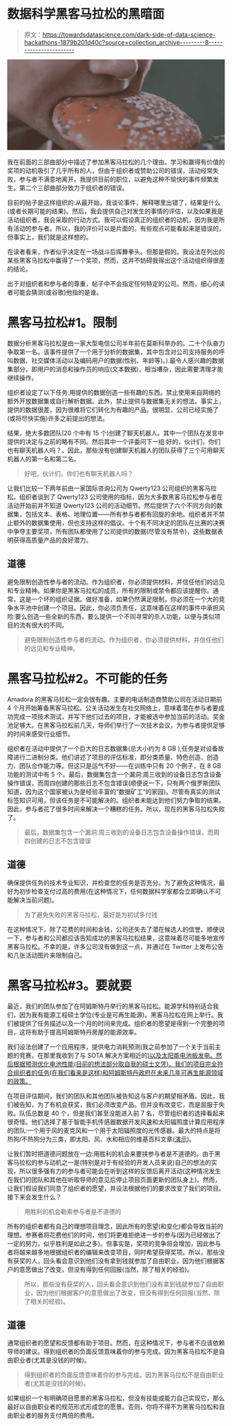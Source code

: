 # 数据科学黑客马拉松的黑暗面

> 原文：<https://towardsdatascience.com/dark-side-of-data-science-hackathons-1879b201d40c?source=collection_archive---------8----------------------->

![](img/cbea732b8e4e7f8e8cbb234947d10e59.png)

我在前面的三部曲部分中描述了参加黑客马拉松的几个理由。学习和赢得有价值的奖项的动机吸引了几乎所有的人，但由于组织者或赞助公司的错误，活动经常失败，参与者不满意地离开。我提供目前的职位，以避免这种不愉快的事件频繁发生。第二个三部曲部分致力于组织者的错误。

目前的帖子是这样组织的:从最开始，我谈论事件，解释哪里出错了，结果是什么(或者长期可能的结果)。然后，我会提供自己对发生的事情的评估，以及如果我是活动组织者，我会采取的行动方式。我可以假设真正的组织者的动机，因为我是所有活动的参与者。所以，我的评价可以是片面的。有些观点可能看起来是错误的，但事实上，我们就是这样想的。

在读者看来，作者似乎决定在一场战斗后挥舞拳头。但那是假的。我设法在列出的某些黑客马拉松中赢得了一个奖项，然而，这并不妨碍我得出这个活动组织得很差的结论。

出于对组织者和参与者的尊重，帖子中不会指定任何特定的公司。然而，细心的读者可能会猜测(或谷歌)他指的是谁。

# 黑客马拉松#1。限制

数据分析黑客马拉松是由一家大型电信公司半年前在莫斯科举办的。二十个队奋力争取第一名。该事件提供了一个用于分析的数据集，其中包含对公司支持服务的呼叫数据、社交媒体活动以及编码用户的数据(性别、年龄等)。).最令人感兴趣的数据集部分，即用户的消息和操作员的响应(文本数据)，相当嘈杂，因此需要清理才能继续操作。

组织者设定了以下任务:用提供的数据创造一些有趣的东西。禁止使用来自网络的额外开放数据集或自行解析数据。此外，禁止提供与数据集无关的想法。事实上，提供的数据很差，因为很难将它们转化为有趣的产品。很明显，公司已经实施了(或将尽快实施)许多之前提出的想法。

结果，绝大多数团队(20 个中有 15 个)创建了聊天机器人。其中一个团队在发言中提供的决定与之前的略有不同。然后其中一个评委问下一组:好的，伙计们，你们也有聊天机器人吗？。因此，那些没有创建聊天机器人的团队获得了三个可用聊天机器人的第一名和第二名。

> 好吧，伙计们，你们也有聊天机器人吗？

让我们比较一下两年前由一家国际咨询公司为 Qwerty123 公司组织的黑客马拉松。组织者谈到了 Qwerty123 公司使用的指标，因为大多数黑客马拉松参与者在活动开始前并不知道 Qwerty123 公司的活动细节。然后提供了六个不同方向的数据集，包括文本、表格、地理位置——所有参与者都有回旋的余地。组织者并不禁止额外的数据集使用，但也支持这样的倡议。十个有不同决定的团队在比赛的决赛中争夺主要奖项，所有团队都使用了公司提供的数据(尽管没有禁令)，这些数据表明获得高质量产品的良好潜力。

## 道德

避免限制创造性参与者的流动。作为组织者，你必须提供材料，并信任他们的远见和专业精神。如果你是黑客马拉松的成员，所有的限制或禁令都应该提醒你。通常，这是一个坏的组织证据。做好准备，如果仍然满足限制，你必须在一个大的竞争水平池中创建一个项目。因此，你必须负责任，这意味着在这样的事件中承担风险:要么创造一些全新的东西，要么提供一个不同寻常的杀人功能，以便与类似项目的流有很大的不同。

> 避免限制创造性参与者的流动。作为组织者，你必须提供材料，并信任他们的远见和专业精神。

# 黑客马拉松#2。不可能的任务

Amadora 的黑客马拉松一定会很有趣。主要的电话制造商赞助公司在活动日期前 4 个月开始筹备黑客马拉松。公关活动发生在社交网络上，意味着潜在参与者要成功完成一项技术测试，并写下他们过去的项目，才能被选中参加当前的活动。奖金池足够大。在黑客马拉松前几天，导师们举行了一次技术会议，为参与者提供足够的时间来感受行业细节。

组织者在活动中提供了一个巨大的日志数据集(总大小约为 8 GB ),任务是对设备故障进行二进制分类。他们讲述了项目的评估标准，即分类质量、特色创造、创造力、团队合作能力等。但这只是运气不好——在训练中只有 20 个例子，在 8 GB 功能的测试中有 5 个。最后，数据集包含一个漏洞:周三收到的设备日志包含设备操作错误，而周四创建的那些日志不包含错误(顺便说一下，只有两个俄罗斯团队知道，因为这个国家被认为是经验丰富的“数据矿工”的家园)。尽管有真实的测试标签知识可用，但该任务是不可能解决的。组织者未能达到他们努力争取的结果。因此，参与者花了很多时间来解决一个糟糕的任务。所以，现在的黑客马拉松失败了。

> 最后，数据集包含一个漏洞:周三收到的设备日志包含设备操作错误，而周四创建的日志不包含错误

## 道德

确保提供任务的技术专业知识，并检查您的任务是否充分。为了避免这种情况，最好为初步检查支付过高的费用(在这种情况下，任何数据科学家都会立即确认不可能解决当前问题)。

> 为了避免失败的黑客马拉松，最好是为初试多付钱

在这种情况下，除了花费的时间和金钱，公司还失去了潜在候选人的信誉。顺便说一下，参与者和公司都应该告知成功的黑客马拉松结果，这意味着尽可能多地宣传黑客马拉松。不幸的是，许多公司没有做到这一点，并通过在 Twitter 上发布公告和几张活动图片来限制自己。

# 黑客马拉松#3。要就要

最近，我们的团队参加了在阿姆斯特丹举行的黑客马拉松。能源学科特别适合我们，因为我有能源工程硕士学位(专业是可再生能源)。黑客马拉松在网上举行。我们被提供了任务描述以及一个月的时间来完成。组织者的愿望是得到一个完整的项目，这将有助于提高阿姆斯特丹房屋的能源效率。

我们设法创建了一个应用程序，提供电力消耗预测(我之前参加了一个关于当前主题的竞赛，在那里我收到了与 SOTA 解决方案相近的[)以及太阳能电池板发电。然后根据预测优化电池性能(目前的想法部分取自我的硕士文凭)。我们的项目完全符合组织者的任务(在我们看来是这样)和阿姆斯特丹政府在未来几年可再生能源领域的政策。](/cold-start-energy-predictions-d3971b1803e)

在项目评估期间，我们的团队和其他团队被告知这与客户的期望相矛盾。因此，我们被告知，为了有机会获奖，我们必须改变产品。但并没有改变它，而是屈服于失败。队伍总数是 40 个，但是我们甚至没能进入前 7 名，尽管组织者的选择看起来很奇怪。他们选择了基于智能手机传感器数据开发风速和太阳辐照度计算应用程序的团队:一个用于风的麦克风和一个用于太阳辐照度的光传感器。最大的特点是将热狗/不热狗分为三类，即太阳、风、水和相应的维基百科文章([演示](https://youtu.be/x8XMy0tZCUs))。

让我们暂时把道德问题放在一边:用胜利的机会来要挟参与者是不道德的。由于黑客马拉松的参与动机之一是(特别是对于有经验的开发人员来说)自己的想法的实现，所以很多强有力的参与者可能会在听到这样的反馈后离开活动(这种情况发生在我们的团队和其他在听取导师的意见后停止项目页面更新的团队身上)。然而，让我们假设我们同意了组织者的愿望，并设法根据他们的要求改变了我们的项目。接下来会发生什么？

> 用胜利的机会勒索参与者是不道德的

所有的组织者都有自己的理想项目理念，因此所有的愿望(和变化)都会导致当前的理想。参赛者将花费他们的时间，他们将更难拒绝进一步的参与(因为已经做出了一定的努力，似乎胜利是如此之多)。但事实是，奖项的竞争将会增加，因此参与者将越来越多地根据组织者的编辑来改变项目，同时希望获得奖项。所以，那些没有获奖的人，回头看会意识到他们没有拿到钱就参加了自由职业，因为他们根据客户的意愿做出了改变，但没有得到任何回报(当然，除了相关的经验)。

> 所以，那些没有获奖的人，回头看会意识到他们没有拿到钱就参加了自由职业，因为他们根据客户的意愿做出了改变，但没有得到任何回报(当然，除了相关的经验)。

## 道德

通常组织者的愿望和反馈都有助于项目。然而，在这种情况下，参与者不应该依赖导师的建议。得到组织者的负面反馈意味着你的参与完成。因为黑客马拉松不是自由职业者(尤其是没钱的时候)。

> 得到组织者的负面反馈意味着你的参与完成。因为黑客马拉松不是自由职业者(尤其是没钱的时候)。

如果组织一个有明确项目愿景的黑客马拉松，但没有技能或能力自己实现它，那么最好以自由职业者的规范形式形成您的愿景。否则，你将不得不为黑客马拉松和自由职业者的服务支付两倍的费用。